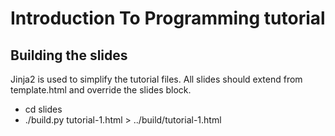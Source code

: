 Introduction To Programming tutorial
====================================

Building the slides
-------------------

Jinja2 is used to simplify the tutorial files.
All slides should extend from template.html and override the slides block.

* cd slides
* ./build.py tutorial-1.html > ../build/tutorial-1.html
